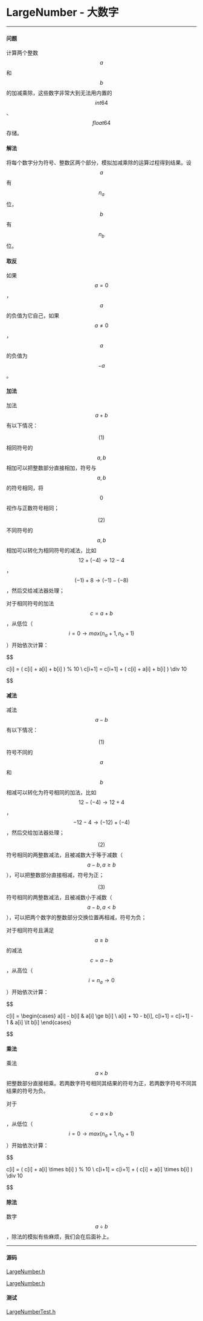 <script type="text/javascript" src="https://cdnjs.cloudflare.com/ajax/libs/mathjax/2.7.1/MathJax.js?config=TeX-AMS-MML_HTMLorMML"></script>

# LargeNumber - 大数字

--------

#### 问题

计算两个整数$$ a $$和$$ b $$的加减乘除，这些数字非常大到无法用内置的$$ int64 $$、$$ float64 $$存储。

#### 解法

将每个数字分为符号、整数区两个部分，模拟加减乘除的运算过程得到结果。设$$ a $$有$$ n_{a} $$位，$$ b $$有$$ n_{b} $$位。

#### 取反

如果$$ a = 0 $$，$$ a $$的负值为它自己，如果$$ a \ne 0 $$，$$ a $$的负值为$$ -a $$。

#### 加法

加法$$ a + b $$有以下情况：

$$ (1) $$相同符号的$$ a, b $$相加可以把整数部分直接相加，符号与$$ a, b $$的符号相同，将$$ 0 $$视作与正数符号相同；

$$ (2) $$不同符号的$$ a, b $$相加可以转化为相同符号的减法，比如$$ 12 + (-4) \rightarrow 12 - 4 $$，$$ (-1) + 8 \rightarrow (-1) - (-8) $$，然后交给减法器处理；

对于相同符号的加法$$ c = a + b $$，从低位（$$ i = 0 \rightarrow max(n_{a} + 1, n_{b} + 1) $$）开始依次计算：

$$

c[i] = ( c[i] + a[i] + b[i] ) % 10 \\
c[i+1] = c[i+1] + ( c[i] + a[i] + b[i] ) \div 10

$$

#### 减法

减法$$ a - b $$有以下情况：

$$ (1) $$ 符号不同的$$ a $$和$$ b $$相减可以转化为符号相同的加法，比如$$ 12 - (-4) \rightarrow 12 + 4 $$，$$ -12 - 4 \rightarrow (-12) + (-4) $$，然后交给加法器处理；

$$ (2) $$ 符号相同的两整数减法，且被减数大于等于减数（$$ a - b, a \ge b $$），可以把整数部分直接相减，符号为正；

$$ (3) $$ 符号相同的两整数减法，且被减数小于减数（$$ a - b, a \lt b $$），可以把两个数字的整数部分交换位置再相减，符号为负；

对于相同符号且满足$$ a \ge b $$的减法$$ c = a - b $$，从高位（$$ i = n_{a} \rightarrow 0 $$）开始依次计算：

$$

c[i] =
\begin{cases}
a[i] - b[i] & a[i] \ge b[i] \\
a[i] + 10 - b[i], c[i+1] = c[i+1] - 1 & a[i] \lt b[i]
\end{cases}

$$

#### 乘法

乘法$$ a \times b $$把整数部分直接相乘。若两数字符号相同其结果的符号为正，若两数字符号不同其结果的符号为负。

对于$$ c = a \times b $$，从低位（$$ i = 0 \rightarrow max(n_{a} + 1, n_{b} + 1) $$）开始依次计算：

$$

c[i] = ( c[i] + a[i] \times b[i] ) % 10 \\
c[i+1] = c[i+1] + ( c[i] + a[i] \times b[i] ) \div 10

$$

#### 除法

数字$$ a \div b $$，除法的模拟有些麻烦，我们会在后面补上。

--------

#### 源码

[LargeNumber.h](https://github.com/linrongbin16/Way-to-Algorithm/blob/master/src/Calculation/LargeNumber.h)

[LargeNumber.h](https://github.com/linrongbin16/Way-to-Algorithm/blob/master/src/Calculation/LargeNumber.cpp)

#### 测试

[LargeNumberTest.h](https://github.com/linrongbin16/Way-to-Algorithm/blob/master/src/Calculation/LargeNumberTest.cpp)
